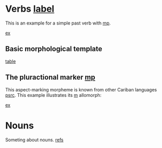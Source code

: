 # Verbs [label](sec:verbs) 

This is an example for a simple past verb with [mp](pstse).

[ex](ctorat-42)

## Basic morphological template

[table](verb_templ)

## The pluractional marker [mp](plur)
This aspect-marking morpheme is known from other Cariban languages [psrc](mattiola2020pluractional).
This example illustrates its [m](plur2) allomorph:

[ex](ctorat-40) 



# Nouns

Someting about nouns.
[refs](all)